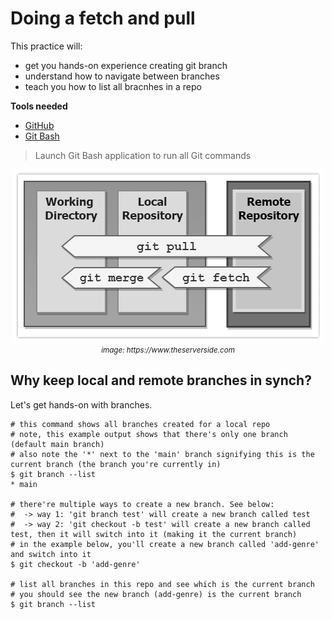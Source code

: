 # Doing a fetch and pull
This practice will:
* get you hands-on experience creating git branch
* understand how to navigate between branches
* teach you how to list all bracnhes in a repo

**Tools needed**
* [GitHub](https://github.com/join)
* [Git Bash](https://git-scm.com/downloads)
> Launch Git Bash application to run all Git commands

<p align="center"><img src="../../images/git-pull-vs-fetch.gif"><br/><small><i>image: https://www.theserverside.com</i></small></p>

## Why keep local and remote branches in synch?

Let's get hands-on with branches.
```
# this command shows all branches created for a local repo
# note, this example output shows that there's only one branch (default main branch)
# also note the '*' next to the 'main' branch signifying this is the current branch (the branch you're currently in)
$ git branch --list
* main

# there're multiple ways to create a new branch. See below:
#  -> way 1: 'git branch test' will create a new branch called test
#  -> way 2: 'git checkout -b test' will create a new branch called test, then it will switch into it (making it the current branch)
# in the example below, you'll create a new branch called 'add-genre' and switch into it
$ git checkout -b 'add-genre'

# list all branches in this repo and see which is the current branch
# you should see the new branch (add-genre) is the current branch
$ git branch --list
```

